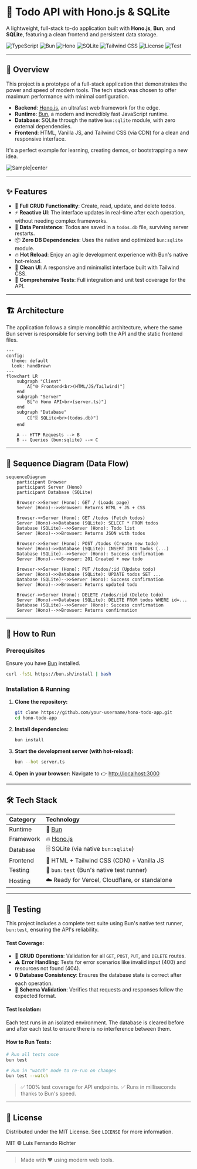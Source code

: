 # 🚀 Todo API with Hono.js & SQLite

A lightweight, full-stack to-do application built with **Hono.js**, **Bun**, and **SQLite**, featuring a clean frontend and persistent data storage.


![TypeScript](https://img.shields.io/badge/-TypeScript-3178C6?logo=typescript&logoColor=white&labelColor=2D3748) ![Bun](https://img.shields.io/badge/-Bun-000000?logo=bun&logoColor=white&labelColor=2D3748) ![Hono](https://img.shields.io/badge/-Hono.js-000000?logo=hono&logoColor=white&labelColor=2D3748) ![SQLite](https://img.shields.io/badge/-SQLite-003B57?logo=sqlite&logoColor=white) ![Tailwind CSS](https://img.shields.io/badge/-Tailwind_CSS-06B6D4?logo=tailwind-css&logoColor=white) ![License](https://img.shields.io/badge/License-MIT-green) ![Test](https://img.shields.io/badge/Tested_with-Bun_Test-3B82F6)

-----

## 📖 Overview

This project is a prototype of a full-stack application that demonstrates the power and speed of modern tools. The tech stack was chosen to offer maximum performance with minimal configuration.

  - **Backend**: [Hono.js](https://hono.dev/), an ultrafast web framework for the edge.
  - **Runtime**: [Bun](https://bun.sh/), a modern and incredibly fast JavaScript runtime.
  - **Database**: SQLite through the native `bun:sqlite` module, with zero external dependencies.
  - **Frontend**: HTML, Vanilla JS, and Tailwind CSS (via CDN) for a clean and responsive interface.

It's a perfect example for learning, creating demos, or bootstrapping a new idea.

![Sample|center](https://i.imgur.com/BbAmEj9.png)

-----

## ✨ Features

  - 🔄 **Full CRUD Functionality**: Create, read, update, and delete todos.
  - ⚡ **Reactive UI**: The interface updates in real-time after each operation, without needing complex frameworks.
  - 💾 **Data Persistence**: Todos are saved in a `todos.db` file, surviving server restarts.
  - 📦 **Zero DB Dependencies**: Uses the native and optimized `bun:sqlite` module.
  - 🔥 **Hot Reload**: Enjoy an agile development experience with Bun's native hot-reload.
  - 🎨 **Clean UI**: A responsive and minimalist interface built with Tailwind CSS.
  - 🧪 **Comprehensive Tests**: Full integration and unit test coverage for the API.

-----

## 🏗️ Architecture

The application follows a simple monolithic architecture, where the same Bun server is responsible for serving both the API and the static frontend files.

```mermaid
---
config:
  theme: default
  look: handDrawn
---
flowchart LR
    subgraph "Client"
        A["🌐 Frontend<br>(HTML/JS/Tailwind)"]
    end
    subgraph "Server"
        B["🔥 Hono API<br>(server.ts)"]
    end
    subgraph "Database"
        C["🗄️ SQLite<br>(todos.db)"]
    end

    A -- HTTP Requests --> B
    B -- Queries (bun:sqlite) --> C
```

-----

## 🔄 Sequence Diagram (Data Flow)

```mermaid
sequenceDiagram
    participant Browser
    participant Server (Hono)
    participant Database (SQLite)

    Browser->>Server (Hono): GET / (Loads page)
    Server (Hono)-->>Browser: Returns HTML + JS + CSS

    Browser->>Server (Hono): GET /todos (Fetch todos)
    Server (Hono)->>Database (SQLite): SELECT * FROM todos
    Database (SQLite)-->>Server (Hono): Todo list
    Server (Hono)-->>Browser: Returns JSON with todos

    Browser->>Server (Hono): POST /todos (Create new todo)
    Server (Hono)->>Database (SQLite): INSERT INTO todos (...)
    Database (SQLite)-->>Server (Hono): Success confirmation
    Server (Hono)-->>Browser: 201 Created + new todo

    Browser->>Server (Hono): PUT /todos/:id (Update todo)
    Server (Hono)->>Database (SQLite): UPDATE todos SET ...
    Database (SQLite)-->>Server (Hono): Success confirmation
    Server (Hono)-->>Browser: Returns updated todo

    Browser->>Server (Hono): DELETE /todos/:id (Delete todo)
    Server (Hono)->>Database (SQLite): DELETE FROM todos WHERE id=...
    Database (SQLite)-->>Server (Hono): Success confirmation
    Server (Hono)-->>Browser: Returns confirmation
```

-----

## 🚀 How to Run

### Prerequisites

Ensure you have [Bun](https://bun.sh/) installed.

```bash
curl -fsSL https://bun.sh/install | bash
```

### Installation & Running

1.  **Clone the repository:**
    ```bash
    git clone https://github.com/your-username/hono-todo-app.git
    cd hono-todo-app
    ```
2.  **Install dependencies:**
    ```bash
    bun install
    ```
3.  **Start the development server (with hot-reload):**
    ```bash
    bun --hot server.ts
    ```
4.  **Open in your browser:**
    Navigate to 👉 [http://localhost:3000](https://www.google.com/search?q=http://localhost:3000/)

-----

## 🛠️ Tech Stack

| Category  | Technology                                    |
| :-------- | :-------------------------------------------- |
| Runtime   | 🐰 [Bun](https://bun.sh/)                      |
| Framework | 🔥 [Hono.js](https://hono.dev/)                |
| Database  | 🗄️ SQLite (via native `bun:sqlite`)            |
| Frontend  | 🎨 HTML + Tailwind CSS (CDN) + Vanilla JS      |
| Testing   | 🧪 `bun:test` (Bun's native test runner)       |
| Hosting   | ☁️ Ready for Vercel, Cloudflare, or standalone |

-----

## 🧪 Testing

This project includes a complete test suite using Bun's native test runner, `bun:test`, ensuring the API's reliability.

#### Test Coverage:

  - 🔄 **CRUD Operations**: Validation for all `GET`, `POST`, `PUT`, and `DELETE` routes.
  - ⚠️ **Error Handling**: Tests for error scenarios like invalid input (400) and resources not found (404).
  - 🔒 **Database Consistency**: Ensures the database state is correct after each operation.
  - 🤝 **Schema Validation**: Verifies that requests and responses follow the expected format.

#### Test Isolation:

Each test runs in an isolated environment. The database is cleared before and after each test to ensure there is no interference between them.

#### How to Run Tests:

```bash
# Run all tests once
bun test

# Run in "watch" mode to re-run on changes
bun test --watch
```

> ✅ 100% test coverage for API endpoints.
> ✅ Runs in milliseconds thanks to Bun's speed.

-----

## 📄 License

Distributed under the MIT License. See `LICENSE` for more information.

MIT © Luis Fernando Richter

-----

> Made with ❤️ using modern web tools.
